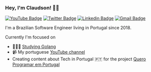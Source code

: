 ### Hey, I'm Claudson! 👋🏾

[![YouTube Badge](https://img.shields.io/badge/-Youtube-c14438?style=flat-square&labelColor=c14438&logo=youtube&logoColor=white&link=https://youtube.com/filhodanuvem)](https://youtube.com/filhodanuvem)
[![Twitter Badge](https://img.shields.io/badge/-Twitter-1ca0f1?style=flat-square&labelColor=1ca0f1&logo=twitter&logoColor=white&link=https://twitter.com/filhodanuvem)](https://twitter.com/filhodanuvem)
[![Linkedin Badge](https://img.shields.io/badge/-LinkedIn-blue?style=flat-square&logo=Linkedin&logoColor=white&link=https://www.linkedin.com/in/cloudson/)](https://www.linkedin.com/in/cloudson/)
[![Gmail Badge](https://img.shields.io/badge/-Gmail-c14438?style=flat-square&logo=Gmail&logoColor=white)](mailto:claudsonweb+github@gmail.com)

I'm a Brazilian Software Engineer living in Portugal since 2018. 

Currently I'm focused on 
- 👨🏾‍💻 [Studying Golang](https://github.com/filhodanuvem?tab=repositories&q=&type=&language=go) 
- 📹 My portuguese [YouTube channel](https://youtube.com/filhodanuvem/)
- Creating content about Tech in Portugal 🇵🇹 for the project [Quero Programar em Portugal](https://queroprogramaremportugal.com.br/)

